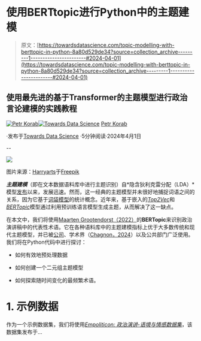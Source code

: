 # 使用BERTtopic进行Python中的主题建模

> 原文：[https://towardsdatascience.com/topic-modelling-with-berttopic-in-python-8a80d529de34?source=collection_archive---------1-----------------------#2024-04-01](https://towardsdatascience.com/topic-modelling-with-berttopic-in-python-8a80d529de34?source=collection_archive---------1-----------------------#2024-04-01)

## 使用最先进的基于Transformer的主题模型进行政治言论建模的实践教程

[](https://petrkorab.medium.com/?source=post_page---byline--8a80d529de34--------------------------------)[![Petr Korab](../Images/9f3afb4b8985584981220e30f18e3b69.png)](https://petrkorab.medium.com/?source=post_page---byline--8a80d529de34--------------------------------)[](https://towardsdatascience.com/?source=post_page---byline--8a80d529de34--------------------------------)[![Towards Data Science](../Images/a6ff2676ffcc0c7aad8aaf1d79379785.png)](https://towardsdatascience.com/?source=post_page---byline--8a80d529de34--------------------------------) [Petr Korab](https://petrkorab.medium.com/?source=post_page---byline--8a80d529de34--------------------------------)

·发布于[Towards Data Science](https://towardsdatascience.com/?source=post_page---byline--8a80d529de34--------------------------------) ·5分钟阅读·2024年4月1日

--

![](../Images/7bf97b6bb5cc27c1020b066165982886.png)

图片来源：[Harryarts](https://www.freepik.com/author/harryarts)于[Freepik](https://www.freepik.com/free-vector/modern-molecules-background_1186441.htm#fromView=search&page=2&position=26&uuid=5e3b0934-0d71-4782-bbf7-d1e739b45b27)

***主题建模***（即在文本数据语料库中进行主题识别）自*隐含狄利克雷分配（LDA）*模型[发布](https://www.jmlr.org/papers/volume3/blei03a/blei03a.pdf)以来，发展迅速。然而，这一经典的主题模型并未很好地捕捉词语之间的关系，因为它基于[词袋模型](https://miningthedetails.com/LDA_Inference_Book/word-representations.html)的统计概念。近年来，基于嵌入的[*Top2Vec*](https://github.com/ddangelov/Top2Vec)和[*BERTopic*](https://arxiv.org/abs/2203.05794)模型通过利用预训练语言模型生成主题，从而解决了这一缺点。

在本文中，我们将使用[Maarten Grootendorst（2022）](https://arxiv.org/abs/2203.05794)的**BERTopic**来识别政治演讲稿中的代表性术语。它在各种语料库中的主题建模指标上优于大多数传统和现代主题模型，并已被[公司](https://maartengr.github.io/BERTopic/usecases.html#intelligent-virtual-assistants)、学术界（[Chagnon，2024](https://www.sciencedirect.com/science/article/pii/S2949719123000419)）以及公共部门广泛使用。我们将在Python代码中进行探讨：

+   如何有效地预处理数据

+   如何创建一个二元组主题模型

+   如何探索随时间变化的最频繁术语。

# 1\. 示例数据

作为一个示例数据集，我们将使用[*Empoliticon: 政治演讲-语境与情感数据集*](https://www.kaggle.com/datasets/efatazher/empoliticon-political-speeches-context-and-emotion)，该数据集发布于…
